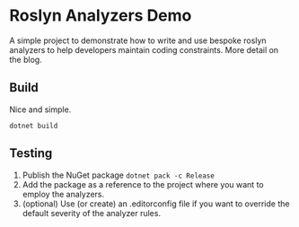# Roslyn Analyzers Demo

A simple project to demonstrate how to write and use bespoke roslyn analyzers to help developers maintain coding constraints. More detail on the blog.

## Build

Nice and simple.

`dotnet build`

## Testing

1. Publish the NuGet package `dotnet pack -c Release`
2. Add the package as a reference to the project where you want to employ the analyzers.
3. (optional) Use (or create) an .editorconfig file if you want to override the default severity of the analyzer rules.
